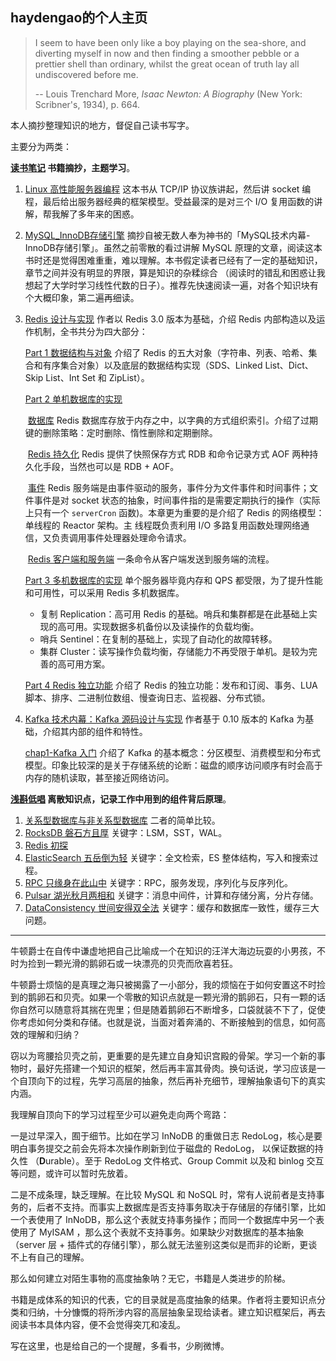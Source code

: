 ## haydengao的个人主页

> I seem to have been only like a boy playing on the sea-shore, and diverting myself in now and then finding a smoother pebble or a prettier shell than ordinary, whilst the great ocean of truth lay all undiscovered before me.  
>
> -- Louis Trenchard More, *Isaac Newton: A Biography* (New York: Scribner's, 1934), p. 664.

本人摘抄整理知识的地方，督促自己读书写字。

主要分为两类：

**[读书笔记](https://github.com/haydengaoCN/haydengaoCN.github.io/tree/main/note-%E8%AF%BB%E4%B9%A6%E7%AC%94%E8%AE%B0) 书籍摘抄，主题学习**。

1. [Linux 高性能服务器编程](https://github.com/haydengaoCN/haydengaoCN.github.io/tree/main/note-%E8%AF%BB%E4%B9%A6%E7%AC%94%E8%AE%B0/Linux%E9%AB%98%E6%80%A7%E8%83%BD%E6%9C%8D%E5%8A%A1%E5%99%A8%E7%BC%96%E7%A8%8B) 这本书从 TCP/IP  协议族讲起，然后讲 socket 编程，最后给出服务器经典的框架模型。受益最深的是对三个 I/O 复用函数的讲解，帮我解了多年来的困惑。

2. [MySQL_InnoDB存储引擎](https://github.com/haydengaoCN/haydengaoCN.github.io/tree/main/note-%E8%AF%BB%E4%B9%A6%E7%AC%94%E8%AE%B0/MySQL_InnoDB%E5%AD%98%E5%82%A8%E5%BC%95%E6%93%8E) 摘抄自被无数人奉为神书的「MySQL技术内幕-InnoDB存储引擎」。虽然之前零散的看过讲解 MySQL 原理的文章，阅读这本书时还是觉得困难重重，难以理解。本书假定读者已经有了一定的基础知识，章节之间并没有明显的界限，算是知识的杂糅综合 （阅读时的错乱和困惑让我想起了大学时学习线性代数的日子）。推荐先快速阅读一遍，对各个知识块有个大概印象，第二遍再细读。

3. [Redis 设计与实现](https://github.com/haydengaoCN/haydengaoCN.github.io/tree/main/note-%E8%AF%BB%E4%B9%A6%E7%AC%94%E8%AE%B0/Redis%E8%AE%BE%E8%AE%A1%E4%B8%8E%E5%AE%9E%E7%8E%B0) 作者以 Redis 3.0 版本为基础，介绍 Redis 内部构造以及运作机制，全书共分为四大部分：

   [Part 1 数据结构与对象](https://github.com/haydengaoCN/haydengaoCN.github.io/blob/main/note-%E8%AF%BB%E4%B9%A6%E7%AC%94%E8%AE%B0/Redis%E8%AE%BE%E8%AE%A1%E4%B8%8E%E5%AE%9E%E7%8E%B0/part1-%E6%95%B0%E6%8D%AE%E7%BB%93%E6%9E%84%E4%B8%8E%E5%AF%B9%E8%B1%A1.md) 介绍了 Redis 的五大对象（字符串、列表、哈希、集合和有序集合对象）以及底层的数据结构实现（SDS、Linked List、Dict、Skip List、Int Set 和 ZipList）。

   <u>Part 2 单机数据库的实现</u> 

   ​	[数据库](https://github.com/haydengaoCN/haydengaoCN.github.io/blob/main/note-%E8%AF%BB%E4%B9%A6%E7%AC%94%E8%AE%B0/Redis%E8%AE%BE%E8%AE%A1%E4%B8%8E%E5%AE%9E%E7%8E%B0/9-%E6%95%B0%E6%8D%AE%E5%BA%93.md) Redis 数据库存放于内存之中，以字典的方式组织索引。介绍了过期键的删除策略：定时删除、惰性删除和定期删除。

   ​	[Redis 持久化](https://github.com/haydengaoCN/haydengaoCN.github.io/blob/main/note-%E8%AF%BB%E4%B9%A6%E7%AC%94%E8%AE%B0/Redis%E8%AE%BE%E8%AE%A1%E4%B8%8E%E5%AE%9E%E7%8E%B0/Redis%E6%8C%81%E4%B9%85%E5%8C%96_chap10-11.md) Redis 提供了快照保存方式 RDB 和命令记录方式 AOF 两种持久化手段，当然也可以是 RDB + AOF。

   ​	[事件](https://github.com/haydengaoCN/haydengaoCN.github.io/blob/main/note-%E8%AF%BB%E4%B9%A6%E7%AC%94%E8%AE%B0/Redis%E8%AE%BE%E8%AE%A1%E4%B8%8E%E5%AE%9E%E7%8E%B0/12-%E4%BA%8B%E4%BB%B6.md) Redis 服务端是由事件驱动的服务，事件分为文件事件和时间事件；文件事件是对 socket 状态的抽象，时间事件指的是需要定期执行的操作（实际上只有一个 `serverCron` 函数)。本章更为重要的是介绍了 Redis 的网络模型：单线程的 Reactor 架构。主  	线程既负责利用 I/O 多路复用函数处理网络通信，又负责调用事件处理器处理命令请求。

   ​	[Redis 客户端和服务端](https://github.com/haydengaoCN/haydengaoCN.github.io/blob/main/note-%E8%AF%BB%E4%B9%A6%E7%AC%94%E8%AE%B0/Redis%E8%AE%BE%E8%AE%A1%E4%B8%8E%E5%AE%9E%E7%8E%B0/Redis%E5%AE%A2%E6%88%B7%E7%AB%AF%E4%B8%8E%E6%9C%8D%E5%8A%A1%E7%AB%AF_chap12-13.md) 一条命令从客户端发送到服务端的流程。

   [Part 3 多机数据库的实现](https://github.com/haydengaoCN/haydengaoCN.github.io/blob/main/note-%E8%AF%BB%E4%B9%A6%E7%AC%94%E8%AE%B0/Redis%E8%AE%BE%E8%AE%A1%E4%B8%8E%E5%AE%9E%E7%8E%B0/part3-%E5%A4%9A%E6%9C%BA%E6%95%B0%E6%8D%AE%E5%BA%93%E7%9A%84%E5%AE%9E%E7%8E%B0.md) 单个服务器毕竟内存和 QPS 都受限，为了提升性能和可用性，可以采用 Redis 多机数据库。

   * 复制 Replication：高可用 Redis 的基础。哨兵和集群都是在此基础上实现的高可用。实现数据多机备份以及读操作的负载均衡。
   * 哨兵 Sentinel：在复制的基础上，实现了自动化的故障转移。
   * 集群 Cluster：读写操作负载均衡，存储能力不再受限于单机。是较为完善的高可用方案。
   
   [Part 4 Redis 独立功能](https://github.com/haydengaoCN/haydengaoCN.github.io/blob/main/note-%E8%AF%BB%E4%B9%A6%E7%AC%94%E8%AE%B0/Redis%E8%AE%BE%E8%AE%A1%E4%B8%8E%E5%AE%9E%E7%8E%B0/part4-Redis%E7%8B%AC%E7%AB%8B%E5%8A%9F%E8%83%BD.md) 介绍了 Redis 的独立功能：发布和订阅、事务、LUA 脚本、排序、二进制位数组、慢查询日志、监视器、分布式锁。
   
4. [Kafka 技术内幕：Kafka 源码设计与实现](https://github.com/haydengaoCN/haydengaoCN.github.io/tree/main/note-%E8%AF%BB%E4%B9%A6%E7%AC%94%E8%AE%B0/Kafka%E6%8A%80%E6%9C%AF%E5%86%85%E5%B9%95) 作者基于 0.10 版本的 Kafka 为基础，介绍其内部的组件和特性。

   [chap1-Kafka 入门](https://github.com/haydengaoCN/haydengaoCN.github.io/blob/main/note-%E8%AF%BB%E4%B9%A6%E7%AC%94%E8%AE%B0/Kafka%E6%8A%80%E6%9C%AF%E5%86%85%E5%B9%95/1-Kafka%E5%85%A5%E9%97%A8.md) 介绍了 Kafka 的基本概念：分区模型、消费模型和分布式模型。印象比较深的是关于存储系统的论断：磁盘的顺序访问顺序有时会高于内存的随机读取，甚至接近网络访问。



**[浅斟低唱](https://github.com/haydengaoCN/haydengaoCN.github.io/tree/main/sign-%E6%B5%85%E6%96%9F%E4%BD%8E%E5%94%B1) 离散知识点，记录工作中用到的组件背后原理**。

1. [关系型数据库与非关系型数据库](https://github.com/haydengaoCN/haydengaoCN.github.io/blob/main/sign-%E6%B5%85%E6%96%9F%E4%BD%8E%E5%94%B1/1-%E5%85%B3%E7%B3%BB%E5%9E%8B%E6%95%B0%E6%8D%AE%E5%BA%93%E4%B8%8E%E9%9D%9E%E5%85%B3%E7%B3%BB%E5%9E%8B%E6%95%B0%E6%8D%AE%E5%BA%93.md) 二者的简单比较。
2. [RocksDB 磐石方且厚](https://github.com/haydengaoCN/haydengaoCN.github.io/blob/main/sign-%E6%B5%85%E6%96%9F%E4%BD%8E%E5%94%B1/2-RocksDB%E7%A3%90%E7%9F%B3%E6%96%B9%E4%B8%94%E5%8E%9A.md) 关键字：LSM，SST，WAL。
3. [Redis 初探](https://github.com/haydengaoCN/haydengaoCN.github.io/blob/main/sign-%E6%B5%85%E6%96%9F%E4%BD%8E%E5%94%B1/3-Redis%E5%88%9D%E6%8E%A2.md) 
4. [ElasticSearch 五岳倒为轻](https://github.com/haydengaoCN/haydengaoCN.github.io/blob/main/sign-%E6%B5%85%E6%96%9F%E4%BD%8E%E5%94%B1/4-ElasticSearch%E4%BA%94%E5%B2%B3%E5%80%92%E4%B8%BA%E8%BD%BB.md) 关键字：全文检索，ES 整体结构，写入和搜索过程。
5. [RPC 只缘身在此山中](https://github.com/haydengaoCN/haydengaoCN.github.io/blob/main/sign-%E6%B5%85%E6%96%9F%E4%BD%8E%E5%94%B1/5-RPC%E5%8F%AA%E7%BC%98%E8%BA%AB%E5%9C%A8%E6%AD%A4%E5%B1%B1%E4%B8%AD.md) 关键字：RPC，服务发现，序列化与反序列化。
6. [Pulsar 湖光秋月两相和](https://github.com/haydengaoCN/haydengaoCN.github.io/blob/main/sign-%E6%B5%85%E6%96%9F%E4%BD%8E%E5%94%B1/6-Pulsar%E6%B9%96%E5%85%89%E7%A7%8B%E6%9C%88%E4%B8%A4%E7%9B%B8%E5%92%8C.md) 关键字：消息中间件，计算和存储分离，分片存储。
7. [DataConsistency 世间安得双全法](https://github.com/haydengaoCN/haydengaoCN.github.io/blob/main/sign-%E6%B5%85%E6%96%9F%E4%BD%8E%E5%94%B1/7-DataConsistency%E4%B8%96%E9%97%B4%E5%AE%89%E5%BE%97%E5%8F%8C%E5%85%A8%E6%B3%95.md) 关键字：缓存和数据库一致性，缓存三大问题。

-----------



牛顿爵士在自传中谦虚地把自己比喻成一个在知识的汪洋大海边玩耍的小男孩，不时为捡到一颗光滑的鹅卵石或一块漂亮的贝壳而欣喜若狂。

牛顿爵士烦恼的是真理之海只被揭露了一小部分，我的烦恼在于如何安置这不时捡到的鹅卵石和贝壳。如果一个零散的知识点就是一颗光滑的鹅卵石，只有一颗的话你自然可以随意将其揣在兜里；但是随着鹅卵石不断增多，口袋就装不下了，促使你考虑如何分类和存储。也就是说，当面对着奔涌的、不断接触到的信息，如何高效的理解和归纳？

窃以为弯腰拾贝壳之前，更重要的是先建立自身知识宫殿的骨架。学习一个新的事物时，最好先搭建一个知识的框架，然后再丰富其骨肉。换句话说，学习应该是一个自顶向下的过程，先学习高层的抽象，然后再补充细节，理解抽象语句下的真实内涵。

我理解自顶向下的学习过程至少可以避免走向两个弯路：

一是过早深入，囿于细节。比如在学习 InNoDB 的重做日志 RedoLog，核心是要明白事务提交之前会先将本次操作刷新到位于磁盘的 RedoLog， 以保证数据的持久性 （**D**urable）。至于 RedoLog 文件格式、Group  Commit 以及和 binlog 交互等问题，或许可以暂时先放着。

二是不成条理，缺乏理解。在比较 MySQL 和 NoSQL 时，常有人说前者是支持事务的，后者不支持。而事实上数据库是否支持事务取决于存储层的存储引擎，比如一个表使用了 InNoDB，那么这个表就支持事务操作；而同一个数据库中另一个表使用了 MyISAM ，那么这个表就不支持事务。如果缺少对数据库的基本抽象（server 层 + 插件式的存储引擎），那么就无法鉴别这类似是而非的论断，更谈不上有自己的理解。

那么如何建立对陌生事物的高度抽象呐？无它，书籍是人类进步的阶梯。

书籍是成体系的知识的代表，它的目录就是高度抽象的结果。作者将主要知识点分类和归纳，十分慷慨的将所涉内容的高层抽象呈现给读者。建立知识框架后，再去阅读书本具体内容，便不会觉得突兀和凌乱。

写在这里，也是给自己的一个提醒，多看书，少刷微博。
